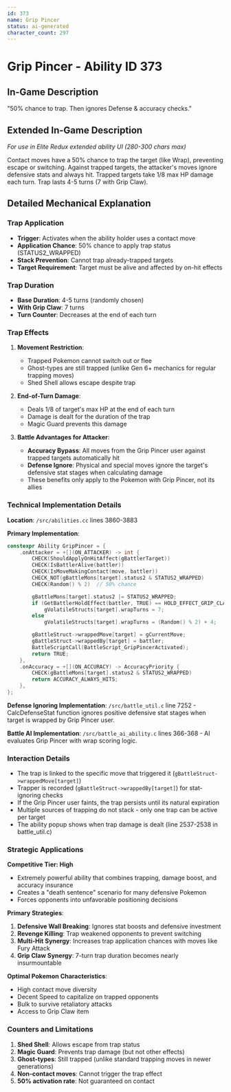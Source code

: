 ```yaml
---
id: 373
name: Grip Pincer
status: ai-generated
character_count: 297
---
```


# Grip Pincer - Ability ID 373

## In-Game Description
"50% chance to trap. Then ignores Defense & accuracy checks."

## Extended In-Game Description
*For use in Elite Redux extended ability UI (280-300 chars max)*

<!-- This extended description is for wiki/other purposes that allow more detail than the normal in-game description -->

Contact moves have a 50% chance to trap the target (like Wrap), preventing escape or switching. Against trapped targets, the attacker's moves ignore defensive stats and always hit. Trapped targets take 1/8 max HP damage each turn. Trap lasts 4-5 turns (7 with Grip Claw).

## Detailed Mechanical Explanation

### Trap Application
- **Trigger**: Activates when the ability holder uses a contact move
- **Application Chance**: 50% chance to apply trap status (STATUS2_WRAPPED)
- **Stack Prevention**: Cannot trap already-trapped targets
- **Target Requirement**: Target must be alive and affected by on-hit effects

### Trap Duration
- **Base Duration**: 4-5 turns (randomly chosen)
- **With Grip Claw**: 7 turns
- **Turn Counter**: Decreases at the end of each turn

### Trap Effects
1. **Movement Restriction**: 
   - Trapped Pokemon cannot switch out or flee
   - Ghost-types are still trapped (unlike Gen 6+ mechanics for regular trapping moves)
   - Shed Shell allows escape despite trap

2. **End-of-Turn Damage**:
   - Deals 1/8 of target's max HP at the end of each turn
   - Damage is dealt for the duration of the trap
   - Magic Guard prevents this damage

3. **Battle Advantages for Attacker**:
   - **Accuracy Bypass**: All moves from the Grip Pincer user against trapped targets automatically hit
   - **Defense Ignore**: Physical and special moves ignore the target's defensive stat stages when calculating damage
   - These benefits only apply to the Pokemon with Grip Pincer, not its allies

### Technical Implementation Details
**Location**: `/src/abilities.cc` lines 3860-3883

**Primary Implementation**:
```cpp
constexpr Ability GripPincer = {
    .onAttacker = +[](ON_ATTACKER) -> int {
        CHECK(ShouldApplyOnHitAffect(gBattlerTarget))
        CHECK(IsBattlerAlive(battler))
        CHECK(IsMoveMakingContact(move, battler))
        CHECK_NOT(gBattleMons[target].status2 & STATUS2_WRAPPED)
        CHECK(Random() % 2)  // 50% chance

        gBattleMons[target].status2 |= STATUS2_WRAPPED;
        if (GetBattlerHoldEffect(battler, TRUE) == HOLD_EFFECT_GRIP_CLAW)
            gVolatileStructs[target].wrapTurns = 7;
        else
            gVolatileStructs[target].wrapTurns = (Random() % 2) + 4;

        gBattleStruct->wrappedMove[target] = gCurrentMove;
        gBattleStruct->wrappedBy[target] = battler;
        BattleScriptCall(BattleScript_GripPincerActivated);
        return TRUE;
    },
    .onAccuracy = +[](ON_ACCURACY) -> AccuracyPriority {
        CHECK(gBattleMons[target].status2 & STATUS2_WRAPPED)
        return ACCURACY_ALWAYS_HITS;
    },
};
```

**Defense Ignoring Implementation**:
`/src/battle_util.c` line 7252 - CalcDefenseStat function ignores positive defensive stat stages when target is wrapped by Grip Pincer user.

**Battle AI Implementation**:
`/src/battle_ai_ability.c` lines 366-368 - AI evaluates Grip Pincer with wrap scoring logic.

### Interaction Details
- The trap is linked to the specific move that triggered it (`gBattleStruct->wrappedMove[target]`)
- Trapper is recorded (`gBattleStruct->wrappedBy[target]`) for stat-ignoring checks
- If the Grip Pincer user faints, the trap persists until its natural expiration
- Multiple sources of trapping do not stack - only one trap can be active per target
- The ability popup shows when trap damage is dealt (line 2537-2538 in battle_util.c)

### Strategic Applications

**Competitive Tier: High**
- Extremely powerful ability that combines trapping, damage boost, and accuracy insurance
- Creates a "death sentence" scenario for many defensive Pokemon
- Forces opponents into unfavorable positioning decisions

**Primary Strategies**:
1. **Defensive Wall Breaking**: Ignores stat boosts and defensive investment
2. **Revenge Killing**: Trap weakened opponents to prevent switching
3. **Multi-Hit Synergy**: Increases trap application chances with moves like Fury Attack
4. **Grip Claw Synergy**: 7-turn trap duration becomes nearly insurmountable

**Optimal Pokemon Characteristics**:
- High contact move diversity
- Decent Speed to capitalize on trapped opponents  
- Bulk to survive retaliatory attacks
- Access to Grip Claw item

### Counters and Limitations
1. **Shed Shell**: Allows escape from trap status
2. **Magic Guard**: Prevents trap damage (but not other effects)
3. **Ghost-types**: Still trapped (unlike standard trapping moves in newer generations)
4. **Non-contact moves**: Cannot trigger the trap effect
5. **50% activation rate**: Not guaranteed on contact